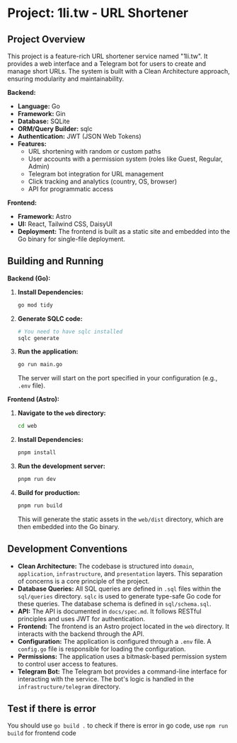# Project: 1li.tw - URL Shortener

## Project Overview

This project is a feature-rich URL shortener service named "1li.tw". It provides a web interface and a Telegram bot for users to create and manage short URLs. The system is built with a Clean Architecture approach, ensuring modularity and maintainability.

**Backend:**
*   **Language:** Go
*   **Framework:** Gin
*   **Database:** SQLite
*   **ORM/Query Builder:** sqlc
*   **Authentication:** JWT (JSON Web Tokens)
*   **Features:**
    *   URL shortening with random or custom paths
    *   User accounts with a permission system (roles like Guest, Regular, Admin)
    *   Telegram bot integration for URL management
    *   Click tracking and analytics (country, OS, browser)
    *   API for programmatic access

**Frontend:**
*   **Framework:** Astro
*   **UI:** React, Tailwind CSS, DaisyUI
*   **Deployment:** The frontend is built as a static site and embedded into the Go binary for single-file deployment.

## Building and Running

**Backend (Go):**

1.  **Install Dependencies:**
    ```bash
    go mod tidy
    ```
2.  **Generate SQLC code:**
    ```bash
    # You need to have sqlc installed
    sqlc generate
    ```
3.  **Run the application:**
    ```bash
    go run main.go
    ```
    The server will start on the port specified in your configuration (e.g., `.env` file).

**Frontend (Astro):**

1.  **Navigate to the `web` directory:**
    ```bash
    cd web
    ```
2.  **Install Dependencies:**
    ```bash
    pnpm install
    ```
3.  **Run the development server:**
    ```bash
    pnpm run dev
    ```
4.  **Build for production:**
    ```bash
    pnpm run build
    ```
    This will generate the static assets in the `web/dist` directory, which are then embedded into the Go binary.

## Development Conventions

*   **Clean Architecture:** The codebase is structured into `domain`, `application`, `infrastructure`, and `presentation` layers. This separation of concerns is a core principle of the project.
*   **Database Queries:** All SQL queries are defined in `.sql` files within the `sql/queries` directory. `sqlc` is used to generate type-safe Go code for these queries. The database schema is defined in `sql/schema.sql`.
*   **API:** The API is documented in `docs/spec.md`. It follows RESTful principles and uses JWT for authentication.
*   **Frontend:** The frontend is an Astro project located in the `web` directory. It interacts with the backend through the API.
*   **Configuration:** The application is configured through a `.env` file. A `config.go` file is responsible for loading the configuration.
*   **Permissions:** The application uses a bitmask-based permission system to control user access to features.
*   **Telegram Bot:** The Telegram bot provides a command-line interface for interacting with the service. The bot's logic is handled in the `infrastructure/telegram` directory.

## Test if there is error
You should use `go build .` to check if there is error in go code, use `npm run build` for frontend code
